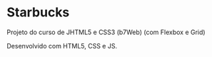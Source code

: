 # Starbucks
 Projeto do curso de JHTML5 e CSS3 (b7Web) (com Flexbox e Grid)

Desenvolvido com HTML5, CSS e JS.